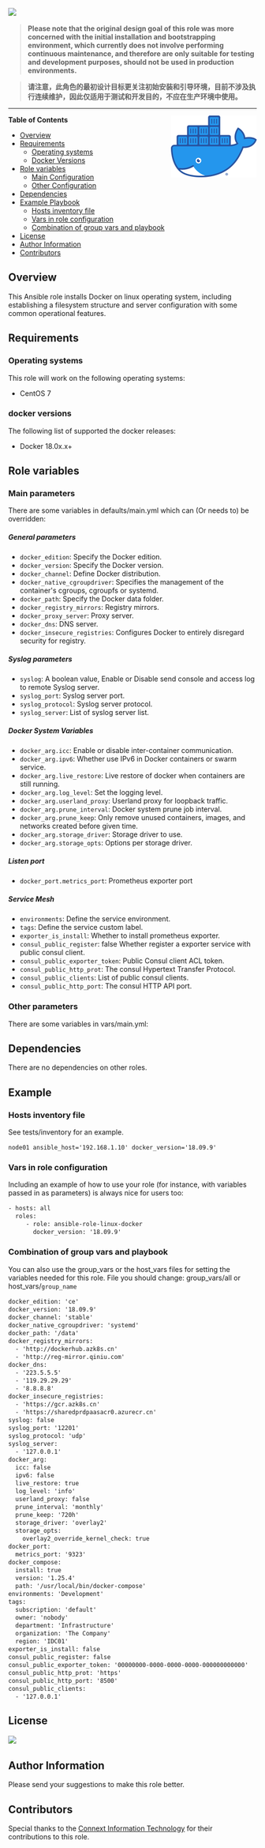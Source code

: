 ![](https://img.shields.io/badge/Ansible-docker-green.svg?logo=angular&style=for-the-badge)

>__Please note that the original design goal of this role was more concerned with the initial installation and bootstrapping environment, which currently does not involve performing continuous maintenance, and therefore are only suitable for testing and development purposes,  should not be used in production environments.__

>__请注意，此角色的最初设计目标更关注初始安装和引导环境，目前不涉及执行连续维护，因此仅适用于测试和开发目的，不应在生产环境中使用。__
___

<p><img src="https://raw.githubusercontent.com/goldstrike77/goldstrike77.github.io/master/img/logo/logo_docker.png" align="right" /></p>

__Table of Contents__

- [Overview](#overview)
- [Requirements](#requirements)
  * [Operating systems](#operating-systems)
  * [Docker Versions](#docker-versions)
- [ Role variables](#Role-variables)
  * [Main Configuration](#Main-parameters)
  * [Other Configuration](#Other-parameters)
- [Dependencies](#dependencies)
- [Example Playbook](#example-playbook)
  * [Hosts inventory file](#Hosts-inventory-file)
  * [Vars in role configuration](#vars-in-role-configuration)
  * [Combination of group vars and playbook](#combination-of-group-vars-and-playbook)
- [License](#license)
- [Author Information](#author-information)
- [Contributors](#Contributors)

## Overview
This Ansible role installs Docker on linux operating system, including establishing a filesystem structure and server configuration with some common operational features.

## Requirements
### Operating systems
This role will work on the following operating systems:

  * CentOS 7

### docker versions

The following list of supported the docker releases:

* Docker 18.0x.x+

## Role variables
### Main parameters #
There are some variables in defaults/main.yml which can (Or needs to) be overridden:
##### General parameters
* `docker_edition`: Specify the Docker edition.
* `docker_version`: Specify the Docker version.
* `docker_channel`: Define Docker distribution.
* `docker_native_cgroupdriver`: Specifies the management of the container's cgroups, cgroupfs or systemd.
* `docker_path`: Specify the Docker data folder.
* `docker_registry_mirrors`: Registry mirrors.
* `docker_proxy_server`: Proxy server.
* `docker_dns`: DNS server.
* `docker_insecure_registries`: Configures Docker to entirely disregard security for registry.

##### Syslog parameters
* `syslog`: A boolean value,  Enable or Disable send console and access log to remote Syslog server.
* `syslog_port`: Syslog server port.
* `syslog_protocol`: Syslog server protocol.
* `syslog_server`: List of syslog server list.


##### Docker System Variables
* `docker_arg.icc`: Enable or disable inter-container communication.
* `docker_arg.ipv6`: Whether use IPv6 in Docker containers or swarm service.
* `docker_arg.live_restore`: Live restore of docker when containers are still running.
* `docker_arg.log_level`: Set the logging level.
* `docker_arg.userland_proxy`: Userland proxy for loopback traffic.
* `docker_arg.prune_interval`: Docker system prune job interval.
* `docker_arg.prune_keep`: Only remove unused containers, images, and networks created before given time.
* `docker_arg.storage_driver`: Storage driver to use.
* `docker_arg.storage_opts`: Options per storage driver.

##### Listen port
* `docker_port.metrics_port`: Prometheus exporter port

##### Service Mesh
* `environments`: Define the service environment.
* `tags`: Define the service custom label.
* `exporter_is_install`: Whether to install prometheus exporter.
* `consul_public_register`: false Whether register a exporter service with public consul client.
* `consul_public_exporter_token`: Public Consul client ACL token.
* `consul_public_http_prot`: The consul Hypertext Transfer Protocol.
* `consul_public_clients`: List of public consul clients.
* `consul_public_http_port`: The consul HTTP API port.

### Other parameters
There are some variables in vars/main.yml:

## Dependencies
There are no dependencies on other roles.

## Example

### Hosts inventory file
See tests/inventory for an example.

    node01 ansible_host='192.168.1.10' docker_version='18.09.9'

### Vars in role configuration
Including an example of how to use your role (for instance, with variables passed in as parameters) is always nice for users too:

    - hosts: all
      roles:
         - role: ansible-role-linux-docker
           docker_version: '18.09.9'

### Combination of group vars and playbook
You can also use the group_vars or the host_vars files for setting the variables needed for this role. File you should change: group_vars/all or host_vars/`group_name`

    docker_edition: 'ce'
    docker_version: '18.09.9'
    docker_channel: 'stable'
    docker_native_cgroupdriver: 'systemd'
    docker_path: '/data'
    docker_registry_mirrors:
      - 'http://dockerhub.azk8s.cn'
      - 'http://reg-mirror.qiniu.com'
    docker_dns:
      - '223.5.5.5'
      - '119.29.29.29'
      - '8.8.8.8'
    docker_insecure_registries:
      - 'https://gcr.azk8s.cn'
      - 'https://sharedprdpaasacr0.azurecr.cn'
    syslog: false
    syslog_port: '12201'
    syslog_protocol: 'udp'
    syslog_server:
      - '127.0.0.1'
    docker_arg:
      icc: false
      ipv6: false
      live_restore: true
      log_level: 'info'
      userland_proxy: false
      prune_interval: 'monthly'
      prune_keep: '720h'
      storage_driver: 'overlay2'
      storage_opts:
        overlay2_override_kernel_check: true
    docker_port:
      metrics_port: '9323'
    docker_compose:
      install: true
      version: '1.25.4'
      path: '/usr/local/bin/docker-compose'
    environments: 'Development'
    tags:
      subscription: 'default'
      owner: 'nobody'
      department: 'Infrastructure'
      organization: 'The Company'
      region: 'IDC01'
    exporter_is_install: false
    consul_public_register: false
    consul_public_exporter_token: '00000000-0000-0000-0000-000000000000'
    consul_public_http_prot: 'https'
    consul_public_http_port: '8500'
    consul_public_clients:
      - '127.0.0.1'

## License
![](https://img.shields.io/badge/MIT-purple.svg?style=for-the-badge)

## Author Information
Please send your suggestions to make this role better.

## Contributors
Special thanks to the [Connext Information Technology](http://www.connext.com.cn) for their contributions to this role.
